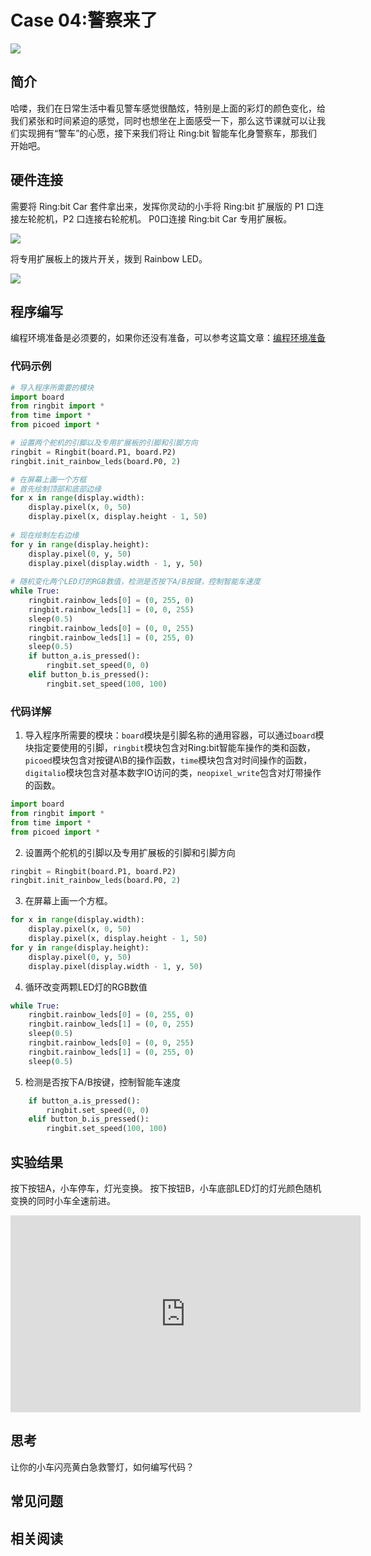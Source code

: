 # Case 04:警察来了


![](https://wiki-media-ef.oss-cn-hongkong.aliyuncs.com//images/case04.png)

## 简介
哈喽，我们在日常生活中看见警车感觉很酷炫，特别是上面的彩灯的颜色变化，给我们紧张和时间紧迫的感觉，同时也想坐在上面感受一下，那么这节课就可以让我们实现拥有“警车”的心愿，接下来我们将让 Ring:bit 智能车化身警察车，那我们开始吧。  
## 硬件连接
需要将 Ring:bit Car 套件拿出来，发挥你灵动的小手将 Ring:bit 扩展版的 P1 口连接左轮舵机，P2 口连接右轮舵机。
P0口连接 Ring:bit Car 专用扩展板。  

![](https://wiki-media-ef.oss-cn-hongkong.aliyuncs.com//images/case0401.png)

将专用扩展板上的拨片开关，拨到 Rainbow LED。

![](https://wiki-media-ef.oss-cn-hongkong.aliyuncs.com//images/case0402.png)

## 程序编写
编程环境准备是必须要的，如果你还没有准备，可以参考这篇文章：[编程环境准备](https://www.yuque.com/elecfreaks-learn/picoed/gxro38)
### 代码示例
```python
# 导入程序所需要的模块
import board
from ringbit import *
from time import *
from picoed import *

# 设置两个舵机的引脚以及专用扩展板的引脚和引脚方向
ringbit = Ringbit(board.P1, board.P2)
ringbit.init_rainbow_leds(board.P0, 2)

# 在屏幕上画一个方框
# 首先绘制顶部和底部边缘
for x in range(display.width):
    display.pixel(x, 0, 50)
    display.pixel(x, display.height - 1, 50)
    
# 现在绘制左右边缘
for y in range(display.height):
    display.pixel(0, y, 50)
    display.pixel(display.width - 1, y, 50)
    
# 随机变化两个LED灯的RGB数值，检测是否按下A/B按键，控制智能车速度
while True:
    ringbit.rainbow_leds[0] = (0, 255, 0)
    ringbit.rainbow_leds[1] = (0, 0, 255)
    sleep(0.5)
    ringbit.rainbow_leds[0] = (0, 0, 255)
    ringbit.rainbow_leds[1] = (0, 255, 0)
    sleep(0.5)
    if button_a.is_pressed():
        ringbit.set_speed(0, 0)
    elif button_b.is_pressed():
        ringbit.set_speed(100, 100)

```
### 代码详解

1. 导入程序所需要的模块：`board`模块是引脚名称的通用容器，可以通过`board`模块指定要使用的引脚，`ringbit`模块包含对Ring:bit智能车操作的类和函数，`picoed`模块包含对按键A\B的操作函数，`time`模块包含对时间操作的函数，`digitalio`模块包含对基本数字IO访问的类，`neopixel_write`包含对灯带操作的函数。
```python
import board
from ringbit import *
from time import *
from picoed import *
```

2. 设置两个舵机的引脚以及专用扩展板的引脚和引脚方向
```python
ringbit = Ringbit(board.P1, board.P2)
ringbit.init_rainbow_leds(board.P0, 2)
```

3. 在屏幕上画一个方框。
```python
for x in range(display.width):
    display.pixel(x, 0, 50)
    display.pixel(x, display.height - 1, 50)
for y in range(display.height):
    display.pixel(0, y, 50)
    display.pixel(display.width - 1, y, 50)
```

4. 循环改变两颗LED灯的RGB数值
```python
while True:
    ringbit.rainbow_leds[0] = (0, 255, 0)
    ringbit.rainbow_leds[1] = (0, 0, 255)
    sleep(0.5)
    ringbit.rainbow_leds[0] = (0, 0, 255)
    ringbit.rainbow_leds[1] = (0, 255, 0)
    sleep(0.5)
```

5. 检测是否按下A/B按键，控制智能车速度
```python
    if button_a.is_pressed():
        ringbit.set_speed(0, 0)
    elif button_b.is_pressed():
        ringbit.set_speed(100, 100)
```
## 实验结果
按下按钮A，小车停车，灯光变换。
按下按钮B，小车底部LED灯的灯光颜色随机变换的同时小车全速前进。

<iframe width="560" height="315" src="https://www.youtube.com/embed/2ACq1lhTegU" title="YouTube video player" frameborder="0" allow="accelerometer; autoplay; clipboard-write; encrypted-media; gyroscope; picture-in-picture" allowfullscreen></iframe>

## 思考
让你的小车闪亮黄白急救警灯，如何编写代码？
## 常见问题
## 相关阅读
